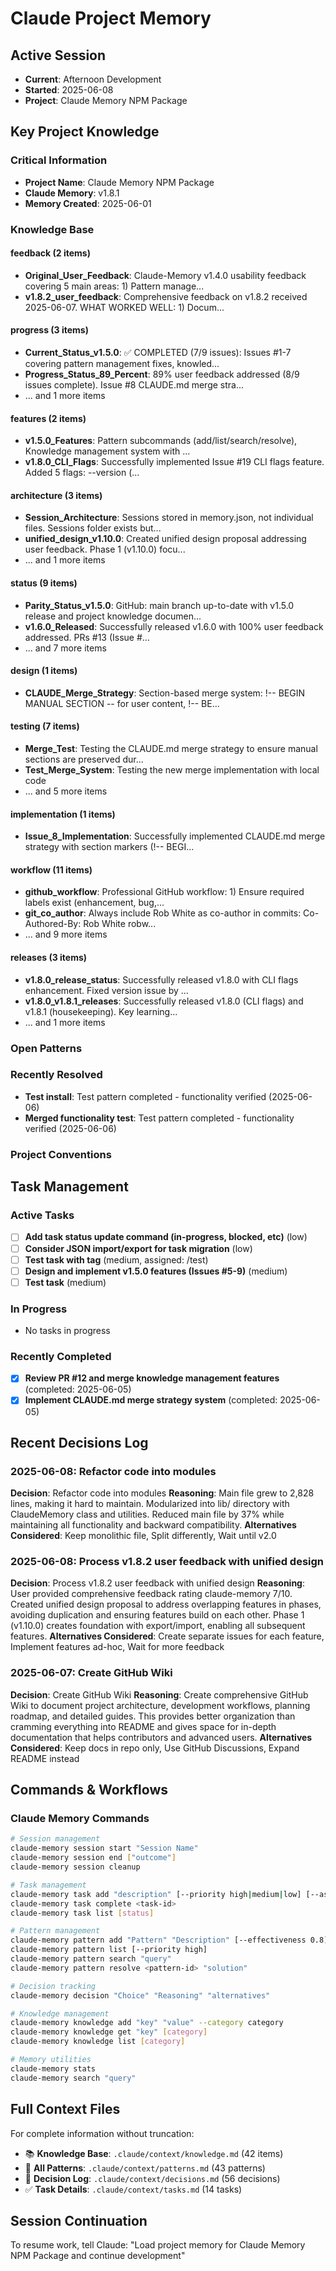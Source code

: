# Claude Project Memory

## Active Session
- **Current**: Afternoon Development
- **Started**: 2025-06-08
- **Project**: Claude Memory NPM Package

## Key Project Knowledge

### Critical Information
- **Project Name**: Claude Memory NPM Package
- **Claude Memory**: v1.8.1
- **Memory Created**: 2025-06-01

### Knowledge Base
#### feedback (2 items)
- **Original_User_Feedback**: Claude-Memory v1.4.0 usability feedback covering 5 main areas: 1) Pattern manage...
- **v1.8.2_user_feedback**: Comprehensive feedback on v1.8.2 received 2025-06-07. WHAT WORKED WELL: 1) Docum...

#### progress (3 items)
- **Current_Status_v1.5.0**: ✅ COMPLETED (7/9 issues): Issues #1-7 covering pattern management fixes, knowled...
- **Progress_Status_89_Percent**: 89% user feedback addressed (8/9 issues complete). Issue #8 CLAUDE.md merge stra...
- ... and 1 more items

#### features (2 items)
- **v1.5.0_Features**: Pattern subcommands (add/list/search/resolve), Knowledge management system with ...
- **v1.8.0_CLI_Flags**: Successfully implemented Issue #19 CLI flags feature. Added 5 flags: --version (...

#### architecture (3 items)
- **Session_Architecture**: Sessions stored in memory.json, not individual files. Sessions folder exists but...
- **unified_design_v1.10.0**: Created unified design proposal addressing user feedback. Phase 1 (v1.10.0) focu...
- ... and 1 more items

#### status (9 items)
- **Parity_Status_v1.5.0**: GitHub: main branch up-to-date with v1.5.0 release and project knowledge documen...
- **v1.6.0_Released**: Successfully released v1.6.0 with 100% user feedback addressed. PRs #13 (Issue #...
- ... and 7 more items

#### design (1 items)
- **CLAUDE_Merge_Strategy**: Section-based merge system: !-- BEGIN MANUAL SECTION -- for user content, !-- BE...

#### testing (7 items)
- **Merge_Test**: Testing the CLAUDE.md merge strategy to ensure manual sections are preserved dur...
- **Test_Merge_System**: Testing the new merge implementation with local code
- ... and 5 more items

#### implementation (1 items)
- **Issue_8_Implementation**: Successfully implemented CLAUDE.md merge strategy with section markers (!-- BEGI...

#### workflow (11 items)
- **github_workflow**: Professional GitHub workflow: 1) Ensure required labels exist (enhancement, bug,...
- **git_co_author**: Always include Rob White as co-author in commits: Co-Authored-By: Rob White robw...
- ... and 9 more items

#### releases (3 items)
- **v1.8.0_release_status**: Successfully released v1.8.0 with CLI flags enhancement. Fixed version issue by ...
- **v1.8.0_v1.8.1_releases**: Successfully released v1.8.0 (CLI flags) and v1.8.1 (housekeeping). Key learning...
- ... and 1 more items


### Open Patterns


### Recently Resolved
- **Test install**: Test pattern completed - functionality verified (2025-06-06)
- **Merged functionality test**: Test pattern completed - functionality verified (2025-06-06)

### Project Conventions
<!-- Discovered during development -->

## Task Management

### Active Tasks
- [ ] **Add task status update command (in-progress, blocked, etc)** (low)
- [ ] **Consider JSON import/export for task migration** (low)
- [ ] **Test task with tag** (medium, assigned: /test)
- [ ] **Design and implement v1.5.0 features (Issues #5-9)** (medium)
- [ ] **Test task** (medium)

### In Progress
- No tasks in progress

### Recently Completed
- [x] **Review PR #12 and merge knowledge management features** (completed: 2025-06-05)
- [x] **Implement CLAUDE.md merge strategy system** (completed: 2025-06-05)

## Recent Decisions Log

### 2025-06-08: Refactor code into modules
**Decision**: Refactor code into modules
**Reasoning**: Main file grew to 2,828 lines, making it hard to maintain. Modularized into lib/ directory with ClaudeMemory class and utilities. Reduced main file by 37% while maintaining all functionality and backward compatibility.
**Alternatives Considered**: Keep monolithic file, Split differently, Wait until v2.0


### 2025-06-08: Process v1.8.2 user feedback with unified design
**Decision**: Process v1.8.2 user feedback with unified design
**Reasoning**: User provided comprehensive feedback rating claude-memory 7/10. Created unified design proposal to address overlapping features in phases, avoiding duplication and ensuring features build on each other. Phase 1 (v1.10.0) creates foundation with export/import, enabling all subsequent features.
**Alternatives Considered**: Create separate issues for each feature, Implement features ad-hoc, Wait for more feedback


### 2025-06-07: Create GitHub Wiki
**Decision**: Create GitHub Wiki
**Reasoning**: Create comprehensive GitHub Wiki to document project architecture, development workflows, planning roadmap, and detailed guides. This provides better organization than cramming everything into README and gives space for in-depth documentation that helps contributors and advanced users.
**Alternatives Considered**: Keep docs in repo only, Use GitHub Discussions, Expand README instead


## Commands & Workflows

### Claude Memory Commands
```bash
# Session management
claude-memory session start "Session Name"
claude-memory session end ["outcome"]
claude-memory session cleanup

# Task management
claude-memory task add "description" [--priority high|medium|low] [--assignee name]
claude-memory task complete <task-id>
claude-memory task list [status]

# Pattern management
claude-memory pattern add "Pattern" "Description" [--effectiveness 0.8] [--priority high]
claude-memory pattern list [--priority high]
claude-memory pattern search "query"
claude-memory pattern resolve <pattern-id> "solution"

# Decision tracking
claude-memory decision "Choice" "Reasoning" "alternatives"

# Knowledge management
claude-memory knowledge add "key" "value" --category category
claude-memory knowledge get "key" [category]
claude-memory knowledge list [category]

# Memory utilities
claude-memory stats
claude-memory search "query"
```

## Full Context Files
For complete information without truncation:
- 📚 **Knowledge Base**: `.claude/context/knowledge.md` (42 items)
- 🧩 **All Patterns**: `.claude/context/patterns.md` (43 patterns)
- 🎯 **Decision Log**: `.claude/context/decisions.md` (56 decisions)
- ✅ **Task Details**: `.claude/context/tasks.md` (14 tasks)

## Session Continuation
To resume work, tell Claude:
"Load project memory for Claude Memory NPM Package and continue development"
